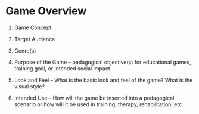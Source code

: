 # Game Overview

1. Game Concept

2. Target Audience

3. Genre(s)

4. Purpose of the Game – pedagogical objective(s) for educational games, training goal, or
intended social impact.

5. Look and Feel – What is the basic look and feel of the game? What is the visual style?

6. Intended Use – How will the game be inserted into a pedagogical scenario or how will it
be used in training, therapy, rehabilitation, etc
